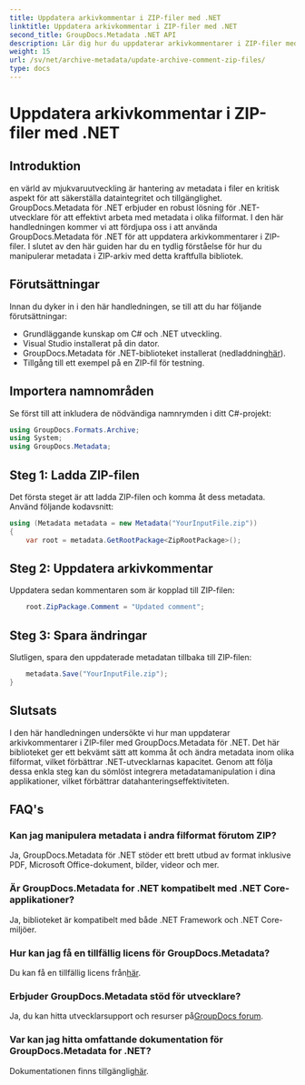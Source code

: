 ```yaml
---
title: Uppdatera arkivkommentar i ZIP-filer med .NET
linktitle: Uppdatera arkivkommentar i ZIP-filer med .NET
second_title: GroupDocs.Metadata .NET API
description: Lär dig hur du uppdaterar arkivkommentarer i ZIP-filer med GroupDocs.Metadata for .NET. Förbättra metadatahanteringen i C#-applikationer utan ansträngning.
weight: 15
url: /sv/net/archive-metadata/update-archive-comment-zip-files/
type: docs
---
```

# Uppdatera arkivkommentar i ZIP-filer med .NET

## Introduktion
en värld av mjukvaruutveckling är hantering av metadata i filer en kritisk aspekt för att säkerställa dataintegritet och tillgänglighet. GroupDocs.Metadata för .NET erbjuder en robust lösning för .NET-utvecklare för att effektivt arbeta med metadata i olika filformat. I den här handledningen kommer vi att fördjupa oss i att använda GroupDocs.Metadata för .NET för att uppdatera arkivkommentarer i ZIP-filer. I slutet av den här guiden har du en tydlig förståelse för hur du manipulerar metadata i ZIP-arkiv med detta kraftfulla bibliotek.
## Förutsättningar
Innan du dyker in i den här handledningen, se till att du har följande förutsättningar:
- Grundläggande kunskap om C# och .NET utveckling.
- Visual Studio installerat på din dator.
-  GroupDocs.Metadata för .NET-biblioteket installerat (nedladdning[här](https://releases.groupdocs.com/metadata/net/)).
- Tillgång till ett exempel på en ZIP-fil för testning.

## Importera namnområden
Se först till att inkludera de nödvändiga namnrymden i ditt C#-projekt:
```csharp
using GroupDocs.Formats.Archive;
using System;
using GroupDocs.Metadata;
```
## Steg 1: Ladda ZIP-filen
Det första steget är att ladda ZIP-filen och komma åt dess metadata. Använd följande kodavsnitt:
```csharp
using (Metadata metadata = new Metadata("YourInputFile.zip"))
{
    var root = metadata.GetRootPackage<ZipRootPackage>();
```
## Steg 2: Uppdatera arkivkommentar
Uppdatera sedan kommentaren som är kopplad till ZIP-filen:
```csharp
    root.ZipPackage.Comment = "Updated comment";
```
## Steg 3: Spara ändringar
Slutligen, spara den uppdaterade metadatan tillbaka till ZIP-filen:
```csharp
    metadata.Save("YourInputFile.zip");
}
```

## Slutsats
I den här handledningen undersökte vi hur man uppdaterar arkivkommentarer i ZIP-filer med GroupDocs.Metadata för .NET. Det här biblioteket ger ett bekvämt sätt att komma åt och ändra metadata inom olika filformat, vilket förbättrar .NET-utvecklarnas kapacitet. Genom att följa dessa enkla steg kan du sömlöst integrera metadatamanipulation i dina applikationer, vilket förbättrar datahanteringseffektiviteten.

## FAQ's
### Kan jag manipulera metadata i andra filformat förutom ZIP?
Ja, GroupDocs.Metadata för .NET stöder ett brett utbud av format inklusive PDF, Microsoft Office-dokument, bilder, videor och mer.
### Är GroupDocs.Metadata for .NET kompatibelt med .NET Core-applikationer?
Ja, biblioteket är kompatibelt med både .NET Framework och .NET Core-miljöer.
### Hur kan jag få en tillfällig licens för GroupDocs.Metadata?
 Du kan få en tillfällig licens från[här](https://purchase.groupdocs.com/temporary-license/).
### Erbjuder GroupDocs.Metadata stöd för utvecklare?
 Ja, du kan hitta utvecklarsupport och resurser på[GroupDocs forum](https://forum.groupdocs.com/c/metadata/14).
### Var kan jag hitta omfattande dokumentation för GroupDocs.Metadata for .NET?
 Dokumentationen finns tillgänglig[här](https://tutorials.groupdocs.com/metadata/net/).